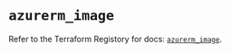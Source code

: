 # `azurerm_image`

Refer to the Terraform Registory for docs: [`azurerm_image`](https://registry.terraform.io/providers/hashicorp/azurerm/3.81.0/docs/resources/image).
